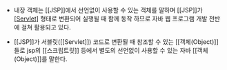 - 내장 객체는 [[JSP]]에서 선언없이 사용할 수 있는 객체를 말하며 [[JSP]]가 [[Servlet]](서블릿) 형태로 변환되어 실행될 때 함께 동작 하므로 자바 웹 프로그램 개발 전반에 걸쳐 활용되고 있다.

- [[JSP]]가 서블릿([[Servlet]]) 코드로 변환될 때 참조할 수 있는 [[객체(Object)]]들로 jsp의 [[스크립트릿]] 등에서 별도의 선언없이 사용할 수 있는 자바 [[객체(Object)]]를 말한다.